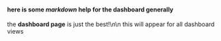 #### here is some _markdown_ help for the dashboard generally

the **dashboard page** is just the best!\n\n this will appear for all dashboard views
